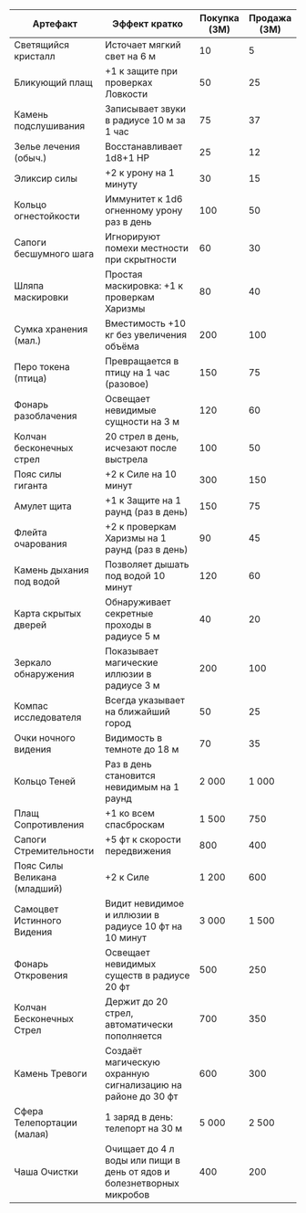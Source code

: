 | Артефакт                     | Эффект кратко                                                         | Покупка (ЗМ) | Продажа (ЗМ) |
| ---------------------------- | --------------------------------------------------------------------- | ------------ | ------------ |
| Светящийся кристалл          | Источает мягкий свет на 6 м                                           | 10           | 5            |
| Бликующий плащ               | +1 к защите при проверках Ловкости                                    | 50           | 25           |
| Камень подслушивания         | Записывает звуки в радиусе 10 м за 1 час                              | 75           | 37           |
| Зелье лечения (обыч.)        | Восстанавливает 1d8+1 HP                                              | 25           | 12           |
| Эликсир силы                 | +2 к урону на 1 минуту                                                | 30           | 15           |
| Кольцо огнестойкости         | Иммунитет к 1d6 огненному урону раз в день                            | 100          | 50           |
| Сапоги бесшумного шага       | Игнорируют помехи местности при скрытности                            | 60           | 30           |
| Шляпа маскировки             | Простая маскировка: +1 к проверкам Харизмы                            | 80           | 40           |
| Сумка хранения (мал.)        | Вместимость +10 кг без увеличения объёма                              | 200          | 100          |
| Перо токена (птица)          | Превращается в птицу на 1 час (разовое)                               | 150          | 75           |
| Фонарь разоблачения          | Освещает невидимые сущности на 3 м                                    | 120          | 60           |
| Колчан бесконечных стрел     | 20 стрел в день, исчезают после выстрела                              | 100          | 50           |
| Пояс силы гиганта            | +2 к Силе на 10 минут                                                 | 300          | 150          |
| Амулет щита                  | +1 к Защите на 1 раунд (раз в день)                                   | 150          | 75           |
| Флейта очарования            | +2 к проверкам Харизмы на 1 раунд (раз в день)                        | 90           | 45           |
| Камень дыхания под водой     | Позволяет дышать под водой 10 минут                                   | 120          | 60           |
| Карта скрытых дверей         | Обнаруживает секретные проходы в радиусе 5 м                          | 40           | 20           |
| Зеркало обнаружения          | Показывает магические иллюзии в радиусе 3 м                           | 200          | 100          |
| Компас исследователя         | Всегда указывает на ближайший город                                   | 50           | 25           |
| Очки ночного видения         | Видимость в темноте до 18 м                                           | 70           | 35           |
| Кольцо Теней                 | Раз в день становится невидимым на 1 раунд                            | 2 000        | 1 000        |
| Плащ Сопротивления           | +1 ко всем спасброскам                                                | 1 500        | 750          |
| Сапоги Стремительности       | +5 фт к скорости передвижения                                         | 800          | 400          |
| Пояс Силы Великана (младший) | +2 к Силе                                                             | 1 200        | 600          |
| Самоцвет Истинного Видения   | Видит невидимое и иллюзии в радиусе 10 фт на 10 минут                 | 3 000        | 1 500        |
| Фонарь Откровения            | Освещает невидимых существ в радиусе 20 фт                            | 500          | 250          |
| Колчан Бесконечных Стрел     | Держит до 20 стрел, автоматически пополняется                         | 700          | 350          |
| Камень Тревоги               | Создаёт магическую охранную сигнализацию на районе до 30 фт           | 600          | 300          |
| Сфера Телепортации (малая)   | 1 заряд в день: телепорт на 30 м                                      | 5 000        | 2 500        |
| Чаша Очистки                 | Очищает до 4 л воды или пищи в день от ядов и болезнетворных микробов | 400          | 200          |
